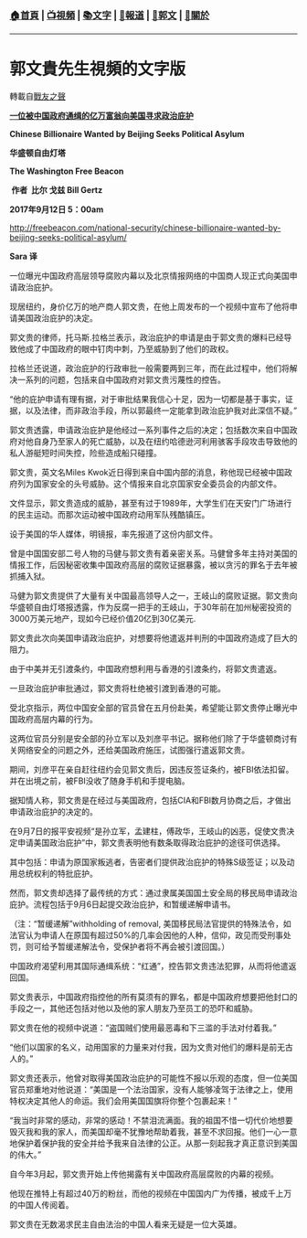###  [:house:首頁](https://github.com/ourhimalayas/home) | [:tv:視頻](https://github.com/ourhimalayas/videos) | [:books:文字](https://github.com/ourhimalayas/txt) | [:newspaper:報道](https://github.com/ourhimalayas/news) | [:eagle:郭文](https://github.com/ourhimalayas/guomedia) | [:pray:關於](https://github.com/ourhimalayas/home/tree/master/about)
---
# 郭文貴先生視頻的文字版
轉載自[戰友之聲](http://littleantvoice.blogspot.com)

**[一位被中国政府通缉的亿万富翁向美国寻求政治庇护](https://www.blogger.com/null)**



**Chinese Billionaire Wanted by Beijing Seeks Political Asylum**



**华盛顿自由灯塔**



**The Washington Free Beacon**



**&nbsp;作者&nbsp;&nbsp;比尔 戈兹&nbsp;Bill Gertz**



**2017年9月12日&nbsp;5：00am**

http://freebeacon.com/national-security/chinese-billionaire-wanted-by-beijing-seeks-political-asylum/

**Sara&nbsp;译**



一位曝光中国政府高层领导腐败内幕以及北京情报网络的中国商人现正式向美国申请政治庇护。

现居纽约，身价亿万的地产商人郭文贵，在他上周发布的一个视频中宣布了他将申请美国政治庇护的决定。

郭文贵的律师，托马斯.拉格兰表示，政治庇护的申请是由于郭文贵的爆料已经导致他成了中国政府的眼中钉肉中刺，乃至威胁到了他们的政权。

拉格兰还说道，政治庇护的行政审批一般需要两到三年，而在此过程中，他们将解决一系列的问题，包括来自中国政府对郭文贵污蔑性的控告。

“他的庇护申请有理有据，对于审批结果我信心十足，因为一切都是基于事实，证据，以及法律，而非政治手段，所以郭最终一定能拿到政治庇护我对此深信不疑。”

郭文贵透露，申请政治庇护是他经过一系列事件之后的决定；包括数次来自中国政府对他自身乃至家人的死亡威胁，以及在纽约哈德逊河利用骇客手段攻击导致他的私人游艇短时间失控，险些造成船只碰撞。

郭文贵，英文名Miles Kwok近日得到来自中国内部的消息，称他现已经被中国政府列为国家安全的头号威胁。这个情报来自北京国家安全委员会的内部文件。

文件显示，郭文贵造成的威胁，甚至有过于1989年，大学生们在天安门广场进行的民主运动。而那次运动被中国政府动用军队残酷镇压。

设于美国的华人媒体，明镜报，率先报道了这份内部文件。

曾是中国国安部二号人物的马健与郭文贵有着亲密关系。马健曾多年主持对美国的情报工作，后因秘密收集中国政府高层的腐败证据暴露，被以贪污的罪名于去年被抓捕入狱。

马健为郭文贵提供了大量有关中国最高领导人之一，王岐山的腐败证据。郭文贵向华盛顿自由灯塔报透露，作为反腐一把手的王岐山，于30年前在加州秘密投资的3000万美元地产，现如今已经价值20亿到30亿美元.

郭文贵此次向美国申请政治庇护，对想要将他遣返并判刑的中国政府造成了巨大的阻力。

由于中美并无引渡条约，中国政府想利用与香港的引渡条约，将郭文贵遣返。

一旦政治庇护审批通过，郭文贵将杜绝被引渡到香港的可能。

受北京指示，两位中国安全部的官员曾在五月份赴美，希望能让郭文贵停止曝光中国政府高层内幕的行为。

这两位官员分别是安全部的孙立军以及刘彦平书记。据称他们除了于华盛顿商讨有关网络安全的问题之外，还给美国政府施压，试图强行遣返郭文贵。

期间，刘彦平在亲自赶往纽约会见郭文贵后，因违反签证条约，被FBI依法扣留。并在出境之前，被FBI没收了随身手机和手提电脑。

据知情人称，郭文贵是在经过与美国政府，包括CIA和FBI数月协商之后，才做出申请政治庇护的决定的。

在9月7日的报平安视频“是孙立军，孟建柱，傅政华，王岐山的凶恶，促使文贵决定申请美国政治庇护”中，郭文贵表明他有数条取得政治庇护的途径可供选择。

其中包括：申请为原国家叛逃者，告密者们提供政治庇护的特殊S级签证；以及动用总统权利的特批庇护。

然而，郭文贵却选择了最传统的方式：通过隶属美国国土安全局的移民局申请政治庇护。流程包括于9月6日起提交政治庇护，和暂缓递解申请书。

（注：“暂缓递解”withholding of removal,&nbsp;美国移民局法官提供的特殊法令，如法官认为申请人在原国有超过50%的几率会因他的人种，信仰，政见而受刑事处罚，则可给予暂缓递解法令，受保护者将不再会被引渡回国。）

中国政府渴望利用其国际通缉系统：“红通”，控告郭文贵违法犯罪，从而将他遣返回国。

郭文贵表示，中国政府指控他的所有莫须有的罪名，都是中国政府想要把他封口的手段之一，其他还包括对他以及他的家人朋友乃至员工的恐吓和威胁。

郭文贵在他的视频中说道：“盗国贼们使用最恶毒和下三滥的手法对付着我。”

“他们以国家的名义，动用国家的力量来对付我，因为文贵对他们的爆料是前无古人的。”

郭文贵还表示，他曾对取得美国政治庇护的可能性不报以乐观的态度，但一位美国官员郑重地对他说道：“美国是一个法治国家，没有人能够凌驾于法律之上，使用特权决定其他人的命运。我们会用美国国旗将你整个包裹起来！”

“我当时非常的感动，非常的感动！不禁泪流满面。我的祖国不惜一切代价地想要毁灭我和我的家人，而美国却毫不犹豫地帮助着我，甚至不求回报。他们一心一意地保护着保护我的安全并给予我来自法律的公正。从那一刻起我才真正意识到美国的伟大。”

自今年3月起，郭文贵开始上传他揭露有关中国政府高层腐败的内幕的视频。

他现在推特上有超过40万的粉丝，而他的视频在中国国内广为传播，被成千上万的中国人传阅着。

郭文贵在无数渴求民主自由法治的中国人看来无疑是一位大英雄。
<u></u><sub></sub><sup></sup><strike></strike>